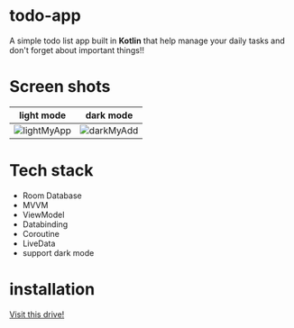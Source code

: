 # todo-app
A simple todo list app built in **Kotlin** that help manage your daily tasks and don't forget about important things!!



# Screen shots

light mode             |  dark mode
:-------------------------:|:-------------------------:
![lightMyApp](https://user-images.githubusercontent.com/44446617/185493759-8e0fc003-83db-4bc6-b61e-2c75a6ec164f.jpg)  |  ![darkMyAdd](https://user-images.githubusercontent.com/44446617/185493766-278844f6-1878-44f0-a1a9-1a249ded26af.jpg)

# Tech stack
* Room Database
* MVVM
* ViewModel
* Databinding
* Coroutine
* LiveData
* support dark mode


# installation
[Visit this drive!](https://drive.google.com/file/d/13cYYe_KWJ7Lc9ynsdrNvIwy_5uTD51jM/view?usp=sharing)
